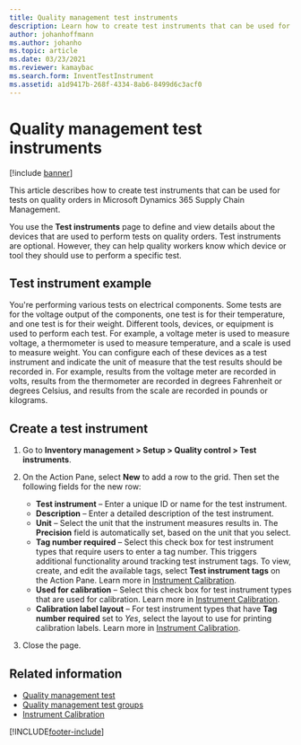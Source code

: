 ```yaml
---
title: Quality management test instruments
description: Learn how to create test instruments that can be used for tests on quality orders in Microsoft Dynamics 365 Supply Chain Management.
author: johanhoffmann
ms.author: johanho
ms.topic: article
ms.date: 03/23/2021
ms.reviewer: kamaybac
ms.search.form: InventTestInstrument
ms.assetid: a1d9417b-268f-4334-8ab6-8499d6c3acf0
---
```


# Quality management test instruments

[!include [banner](../includes/banner.md)]

This article describes how to create test instruments that can be used for tests on quality orders in Microsoft Dynamics 365 Supply Chain Management.

You use the **Test instruments** page to define and view details about the devices that are used to perform tests on quality orders. Test instruments are optional. However, they can help quality workers know which device or tool they should use to perform a specific test.

## Test instrument example

You're performing various tests on electrical components. Some tests are for the voltage output of the components, one test is for their temperature, and one test is for their weight. Different tools, devices, or equipment is used to perform each test. For example, a voltage meter is used to measure voltage, a thermometer is used to measure temperature, and a scale is used to measure weight. You can configure each of these devices as a test instrument and indicate the unit of measure that the test results should be recorded in. For example, results from the voltage meter are recorded in volts, results from the thermometer are recorded in degrees Fahrenheit or degrees Celsius, and results from the scale are recorded in pounds or kilograms.

## Create a test instrument

1. Go to **Inventory management \> Setup \> Quality control \> Test instruments**.
1. On the Action Pane, select **New** to add a row to the grid. Then set the following fields for the new row:

    - **Test instrument** – Enter a unique ID or name for the test instrument.
    - **Description** – Enter a detailed description of the test instrument.
    - **Unit** – Select the unit that the instrument measures results in. The **Precision** field is automatically set, based on the unit that you select.
    - **Tag number required** – Select this check box for test instrument types that require users to enter a tag number. This triggers additional functionality around tracking test instrument tags. To view, create, and edit the available tags, select **Test instrument tags** on the Action Pane. Learn more in [Instrument Calibration](quality-management/ConvertedFromWord/instrument-calibration.md).
    - **Used for calibration** – Select this check box for test instrument types that are used for calibration. Learn more in [Instrument Calibration](quality-management/ConvertedFromWord/instrument-calibration.md).
    - **Calibration label layout** – For test instrument types that have **Tag number required** set to *Yes*, select the layout to use for printing calibration labels. Learn more in [Instrument Calibration](quality-management/ConvertedFromWord/instrument-calibration.md).

1. Close the page.

## Related information

- [Quality management test](quality-tests.md)
- [Quality management test groups](quality-test-groups.md)
- [Instrument Calibration](quality-management/ConvertedFromWord/instrument-calibration.md)

[!INCLUDE[footer-include](../../includes/footer-banner.md)]

